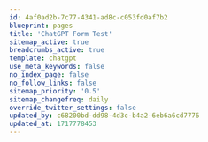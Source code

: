 ```yaml
---
id: 4af0ad2b-7c77-4341-ad8c-c053fd0af7b2
blueprint: pages
title: 'ChatGPT Form Test'
sitemap_active: true
breadcrumbs_active: true
template: chatgpt
use_meta_keywords: false
no_index_page: false
no_follow_links: false
sitemap_priority: '0.5'
sitemap_changefreq: daily
override_twitter_settings: false
updated_by: c68200bd-dd98-4d3c-b4a2-6eb6a6cd7776
updated_at: 1717778453
---
```

